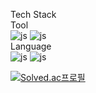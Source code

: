 
Tech Stack<br>
Tool<br>
![js](https://img.shields.io/badge/Flutter-02569B?style=for-the-badge&logo=flutter&logoColor=white)
![js](https://img.shields.io/badge/Unity-100000?style=for-the-badge&logo=unity&logoColor=white) <br>
Language<br>
![js](https://img.shields.io/badge/Java-ED8B00?style=for-the-badge&logo=openjdk&logoColor=white)
![js](https://img.shields.io/badge/C%2B%2B-00599C?style=for-the-badge&logo=c%2B%2B&logoColor=white)

[![Solved.ac프로필](http://mazassumnida.wtf/api/mini/generate_badge?boj=nov2pro)](https://solved.ac/nov2pro)
